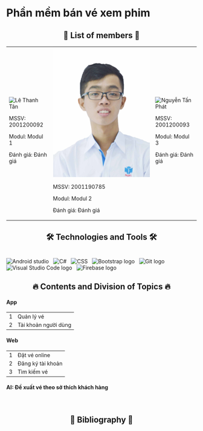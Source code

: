 # Phần mềm bán vé xem phim
<h2 align="center">👦 List of members 👦</h2>
<body>
   <table align="center">
    <tr>
        <td>
            <div class="member">
                <img src="link_hinh_anh_1.jpg" alt="Lê Thanh Tân">
                <div class="member-info">
                    <p>MSSV: 2001200092</p>
                    <p>Modul: Modul 1</p>
                    <p>Đánh giá: Đánh giá</p>
                </div>
            </div>
        </td>
        <td>
            <div class="member">
                <img src="son.jpg" alt="Danh Hoàng Sơn">
                <div class="member-info">
                    <p>MSSV: 2001190785</p>
                    <p>Modul: Modul 2</p>
                    <p>Đánh giá: Đánh giá</p>
                </div>
            </div>
        </td>
        <td>
            <div class="member">
                <img src="link_hinh_anh_3.jpg" alt="Nguyễn Tấn Phát">
                <div class="member-info">
                    <p>MSSV: 2001200093</p>
                    <p>Modul: Modul 3</p>
                    <p>Đánh giá: Đánh giá</p>
                </div>
            </div>
        </td>
    </tr>
</table>
</body>
<a href="#" target="_blank">
 
</a>

<h2 align="center">🛠 Technologies and Tools 🛠</h2>
<br>
<span><img src="https://img.shields.io/badge/Android%20studio-282C34?logo=androidstudio&logoColor=15b659" title="Android studio" height="25" /></span>
&nbsp;
<span><img src="https://img.shields.io/badge/C%20Sharp-282C34?logo=sharp&logoColor=99CC00" title="C#" height="25" /></span>
&nbsp;
<span><img src="https://img.shields.io/badge/CSS3-282C34?logo=css3&logoColor=1572B6" title="CSS" height="25" /></span>
&nbsp;
<span><img src="https://img.shields.io/badge/Bootstrap-282C34?logo=bootstrap&logoColor=7952B3" alt="Bootstrap logo" title="Bootstrap" height="25" /></span>
&nbsp;
<span><img src="https://img.shields.io/badge/git-282C34?logo=git&logoColor=F05032" alt="Git logo" title="Git" height="25" /></span>
&nbsp;
<span><img src="https://img.shields.io/badge/VS%20Code-282C34?logo=visual-studio-code&logoColor=007ACC" alt="Visual Studio Code logo" title="Visual Studio Code" height="25" /></span>
&nbsp;
<span><img src="https://img.shields.io/badge/Firebase-282C34?logo=firebase&logoColor=FFCA28" alt="Firebase logo" title="Firebase" height="25" /></span>
&nbsp;

<br>
<h2 align="center">🔥 Contents and Division of Topics 🔥</h2>
<h4>App</h4>
<table>
    <tr>
        <td>1</td>
        <td>Quản lý vé</td>
    </tr>
    <tr>
        <td>2</td>
        <td>Tài khoản người dùng</td>
    </tr>
</table>

<h4>Web</h4>
<table>
    <tr>
        <td>1</td>
        <td>Đặt vé online</td>
    </tr>
    <tr>
        <td>2</td>
        <td>Đăng ký tài khoản</td>
    </tr>
    <tr>
        <td>3</td>
        <td>Tìm kiếm vé</td>
    </tr>
</table>

<h4>AI: Đề xuất vé theo sở thích khách hàng</h4>
<br>

<h2 align="center">📖 Bibliography 📖</h2>
<br>

<br>
